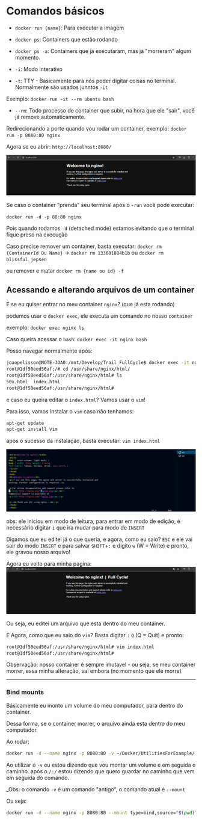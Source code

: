 # Comandos básicos 

- `docker run {name}`: Para executar a imagem

- `docker ps`: Containers que estão rodando

- `docker ps -a`: Containers que já executaram, mas já "morreram" algum momento.

- `-i`: Modo interativo
- `-t`: TTY - Basicamente para nós poder digitar coisas no terminal. Normalmente são usados junntos `-it`

Exemplo: `docker run -it --rm ubuntu bash`

- `--rm`: Todo processo de container que subir, na hora que ele "sair", você já remove automaticamente.

Redirecionando a porte quando vou rodar um container, exemplo:
`docker run -p 8080:80 nginx`

Agora se eu abrir: `http://localhost:8080/`

<img src="./welcomeToNginx.png" />

Se caso o container "prenda" seu terminal após o `-run` você pode executar:

`docker run -d -p 80:80 nginx`

Pois quando rodamos `-d` (detached mode) estamos evitando que o terminal fique preso na execução

Caso precise remover um container, basta executar:
`docker rm {ContainerId Ou Name}` -> `docker rm 133601884b1b` ou `docker rm blissful_jepsen` 

ou remover e matar
`docker rm {name ou id} -f`

## Acessando e alterando arquivos de um container

E se eu quiser entrar no meu container `nginx`? (que já esta rodando)

podemos usar o `docker exec`, ele executa um comando no nosso `container`

exemplo: `docker exec nginx ls` 

Caso queira acessar o `bash`: `docker exec -it nginx bash`

Posso navegar normalmente após:
```bash
joaopelisson@NOTE-JOAO:/mnt/Develop/Trail_FullCycle$ docker exec -it nginx bash
root@1df50eed56af:/# cd /usr/share/nginx/html/
root@1df50eed56af:/usr/share/nginx/html# ls
50x.html  index.html
root@1df50eed56af:/usr/share/nginx/html#
```
e caso eu queira editar o `index.html`? Vamos usar o `vim`!

Para isso, vamos instalar o `vim` caso não tenhamos: 

```bash
apt-get update
apt-get install vim
```

após o sucesso da instalação, basta executar: `vim index.html`

<img src="./vim1.png" alt="Vim" />

obs: ele iniciou em modo de leitura, para entrar em modo de edição, é necessário digitar `i` que ira mudar para modo de `INSERT`

Digamos que eu editei já o que queria, e agora, como eu saio? `ESC` e ele vai sair do modo `INSERT` e para salvar `SHIFT`+`:` e digito `w` (W = Write) e pronto, ele gravou nosso arquivo!

Agora eu volto para minha pagina:
<img src="./welcomeToNginx2.png" />

Ou seja, eu editei um arquivo que esta dentro do meu container.

E Agora, como que eu saio do `vim`? Basta digitar `:` `Q` (Q = Quit)
e pronto:

```bash
root@1df50eed56af:/usr/share/nginx/html# vim index.html
root@1df50eed56af:/usr/share/nginx/html#
```

Observação: nosso container é sempre imutavel - ou seja, se meu container morrer, essa minha alteração, vai embora (no momento que ele morre)

---

### Bind mounts

Básicamente eu monto um volume do meu computador, para dentro do container.

Dessa forma, se o container morrer, o arquivo ainda esta dentro do meu computador.

Ao rodar: 
```bash
docker run -d --name nginx -p 8080:80 -v ~/Docker/UtilitiesForExample/:/usr/share/nginx/html nginx
```
Ao utilizar o `-v` eu estou dizendo que vou montar um volume e em seguida o caminho.
após o `/:/` estou dizendo que quero guardar no caminho que vem em seguida do comando.

_Obs: o comando `-v` é um comando "antigo", o comando atual é `--mount`

Ou seja:

```bash
docker run -d --name nginx -p 8080:80 --mount type=bind,source="$(pwd)"/Docker/UtilitiesForExample/,target=/usr/share/nginx/html nginx
```
